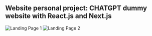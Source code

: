## Website personal project: CHATGPT dummy website with React.js and Next.js

![Landing Page 1](https://github.com/noci0001/Website-personal-project-CHATGPT-dummy-website-with-React.js-and-Next.js/blob/main/F7F086EE-A2EE-4BFA-AEE0-5CFF45ABBCB0.jpeg)
![Landing Page 2](https://github.com/noci0001/Website-personal-project-CHATGPT-dummy-website-with-React.js-and-Next.js/blob/main/C82C634D-31DA-4356-B7C0-FD87165A1BA2.jpeg)
